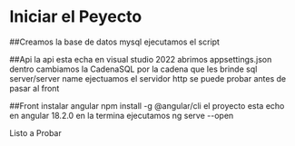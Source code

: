 # Iniciar el Peyecto

##Creamos la base de datos mysql
  ejecutamos el script

##Api
  la api esta echa en visual studio 2022
  abrimos appsettings.json dentro cambiamos la CadenaSQL por la cadena que les brinde sql server/server name
  ejectuamos el servidor http
  se puede probar antes de pasar al front
  
##Front
instalar angular
npm install -g @angular/cli
el proyecto esta echo en angular 18.2.0
en la termina ejecutamos ng serve --open

 Listo a Probar
